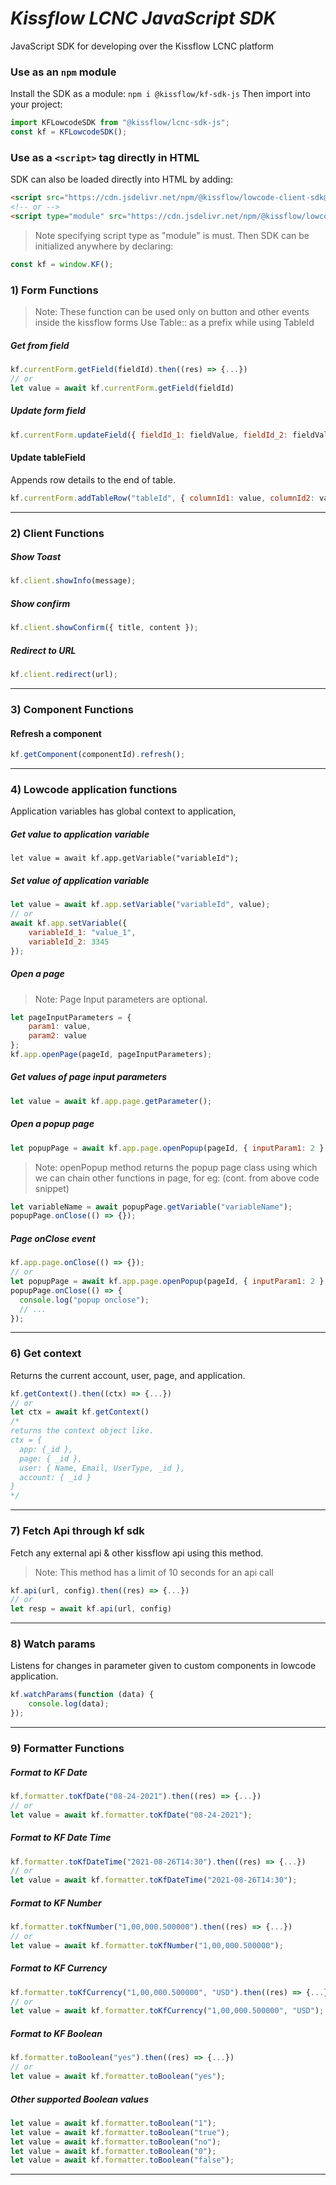# _Kissflow LCNC JavaScript SDK_

JavaScript SDK for developing over the Kissflow LCNC platform

### Use as an `npm` module

Install the SDK as a module: `npm i @kissflow/kf-sdk-js` Then import into your project:

```js
import KFLowcodeSDK from "@kissflow/lcnc-sdk-js";
const kf = KFLowcodeSDK();
```

### Use as a `<script>` tag directly in HTML

SDK can also be loaded directly into HTML by adding:

```html
<script src="https://cdn.jsdelivr.net/npm/@kissflow/lowcode-client-sdk@1/dist/kflowcode.sdk.js"></script>
<!-- or -->
<script type="module" src="https://cdn.jsdelivr.net/npm/@kissflow/lowcode-client-sdk@1/dist/kflowcode.sdk.mjs"></script>
```

> Note specifying script type as "module" is must. Then SDK can be initialized anywhere by declaring:
```js
const kf = window.KF();
```

### 1) Form Functions

> Note: These function can be used only on button and other events inside the kissflow forms
> Use Table:: as a prefix while using TableId

##### Get from field
```js
kf.currentForm.getField(fieldId).then((res) => {...})
// or
let value = await kf.currentForm.getField(fieldId)
```
##### Update form field
```js
kf.currentForm.updateField({ fieldId_1: fieldValue, fieldId_2: fieldValue });
```
#### Update tableField
Appends row details to the end of table.
```js
kf.currentForm.addTableRow("tableId", { columnId1: value, columnId2: value });
```
---

### 2) Client Functions
##### Show Toast
```js
kf.client.showInfo(message);
```
##### Show confirm
```js
kf.client.showConfirm({ title, content });
```
##### Redirect to URL
```js
kf.client.redirect(url);
```
---
### 3) Component Functions
#### Refresh a component
```js
kf.getComponent(componentId).refresh();
```
---

### 4) Lowcode application functions
Application variables has global context to application,
##### Get value to application variable
```
let value = await kf.app.getVariable("variableId");
```
##### Set value of application variable
```js
let value = await kf.app.setVariable("variableId", value);
// or
await kf.app.setVariable({
	variableId_1: "value_1",
	variableId_2: 3345
});
```
##### Open a page
> Note: Page Input parameters are optional.
```js
let pageInputParameters = {
	param1: value,
	param2: value
};
kf.app.openPage(pageId, pageInputParameters);
```
##### Get values of page input parameters
```js
let value = await kf.app.page.getParameter();
```
##### Open a popup page
```js
let popupPage = await kf.app.page.openPopup(pageId, { inputParam1: 2 }, { w: 50; h: 50 })
```
> Note: openPopup method returns the popup page class using which we can chain other functions in page, for eg: (cont. from above code snippet)
```js
let variableName = await popupPage.getVariable("variableName");
popupPage.onClose(() => {});
```
##### Page onClose event
```js
kf.app.page.onClose(() => {});
// or
let popupPage = await kf.app.page.openPopup(pageId, { inputParam1: 2 }, { w: 50; h: 50 })
popupPage.onClose(() => {
  console.log("popup onclose");
  // ...
});
```
---

### 6) Get context
Returns the current account, user, page, and application.
```js
kf.getContext().then((ctx) => {...})
// or
let ctx = await kf.getContext()
/*
returns the context object like. 
ctx = {
  app: {_id },
  page: { _id },
  user: { Name, Email, UserType, _id },
  account: { _id }
}
*/
```
---

### 7) Fetch Api through kf sdk

Fetch any external api & other kissflow api using this method.
> Note: This method has a limit of 10 seconds for an api call
```js
kf.api(url, config).then((res) => {...})
// or
let resp = await kf.api(url, config)
```
---

### 8) Watch params
Listens for changes in parameter given to custom components in lowcode
application.
```js
kf.watchParams(function (data) {
	console.log(data);
});
```
---

### 9) Formatter Functions
##### Format to KF Date
```js
kf.formatter.toKfDate("08-24-2021").then((res) => {...})
// or
let value = await kf.formatter.toKfDate("08-24-2021");
```
##### Format to KF Date Time
```js
kf.formatter.toKfDateTime("2021-08-26T14:30").then((res) => {...})
// or
let value = await kf.formatter.toKfDateTime("2021-08-26T14:30");
```
##### Format to KF Number
```js
kf.formatter.toKfNumber("1,00,000.500000").then((res) => {...})
// or
let value = await kf.formatter.toKfNumber("1,00,000.500000");
```
##### Format to KF Currency
```js
kf.formatter.toKfCurrency("1,00,000.500000", "USD").then((res) => {...})
// or
let value = await kf.formatter.toKfCurrency("1,00,000.500000", "USD");
```
##### Format to KF Boolean
```js
kf.formatter.toBoolean("yes").then((res) => {...})
// or
let value = await kf.formatter.toBoolean("yes");
```
##### Other supported Boolean values
```js
let value = await kf.formatter.toBoolean("1");
let value = await kf.formatter.toBoolean("true");
let value = await kf.formatter.toBoolean("no");
let value = await kf.formatter.toBoolean("0");
let value = await kf.formatter.toBoolean("false");
```
---
